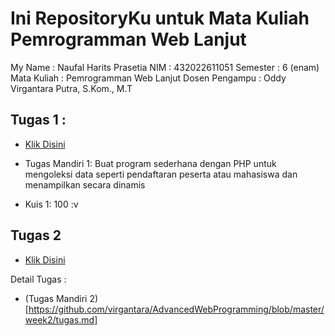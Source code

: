 <!-- @format -->

# Ini RepositoryKu untuk Mata Kuliah Pemrogramman Web Lanjut

My Name : Naufal Harits Prasetia
NIM : 432022611051
Semester : 6 (enam)
Mata Kuliah : Pemrogramman Web Lanjut
Dosen Pengampu : Oddy Virgantara Putra, S.Kom., M.T

## Tugas 1 :

- [Klik Disini](tugas1/README.md)

- Tugas Mandiri 1: Buat program sederhana dengan PHP untuk mengoleksi data seperti pendaftaran peserta atau mahasiswa dan menampilkan secara dinamis
- Kuis 1: 100 :v

## Tugas 2

- [Klik Disini](tugas2/README.md)

Detail Tugas :

- (Tugas Mandiri 2)[https://github.com/virgantara/AdvancedWebProgramming/blob/master/week2/tugas.md]

